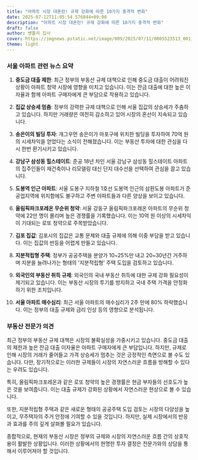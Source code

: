 ```yaml
---
title: "아파트 시장 대혼란! 규제 강화에 따른 10가지 충격적 변화"
date: 2025-07-12T11:05:54.576844+09:00
description: "아파트 시장 대혼란! 규제 강화에 따른 10가지 충격적 변화"
draft: false
author: 벤틀리 집사
cover: https://imgnews.pstatic.net/image/009/2025/07/11/0005523513_001_20250711231615470.jpg
theme: light
---
```


### 서울 아파트 관련 뉴스 요약

1. **중도금 대출 제한**: 최근 정부의 부동산 규제 대책으로 인해 중도금 대출이 어려워진 상황이 아파트 청약 시장에 영향을 미치고 있습니다. 이는 잔금 대출에 대한 높은 이자율과 함께 아파트 구매자에게 큰 부담으로 작용하고 있습니다.

2. **집값 상승세 멈춤**: 정부의 강력한 규제 대책으로 인해 서울 집값의 상승세가 주춤하고 있습니다. 하지만 거래량은 여전히 감소하고 있어 시장의 혼선이 지속되고 있습니다.

3. **송은이의 빌딩 투자**: 개그우먼 송은이가 마포구에 위치한 빌딩을 투자하여 70억 원의 시세차익을 얻었다는 소식이 전해졌습니다. 이는 부동산 투자에 대한 관심을 다시 한번 환기시키고 있습니다.

4. **강남구 삼성동 힐스테이트**: 준공 18년 차인 서울 강남구 삼성동 힐스테이트 아파트의 집주인들이 재건축이나 리모델링 대신 단지 대수선을 선택하여 관심을 끌고 있습니다.

5. **도봉역 인근 아파트**: 서울 도봉구 지하철 1호선 도봉역 인근의 삼환도봉 아파트가 준공업지역에 위치함에도 불구하고 주변 아파트들과 다른 양상을 보이고 있습니다.

6. **올림픽파크포레온 무순위 청약**: 서울 강동구 올림픽파크포레온 아파트의 무순위 청약에 22만 명이 몰리며 높은 경쟁률을 기록했습니다. 이는 10억 원 이상의 시세차익이 기대되는 로또 청약으로 주목받았습니다.

7. **김포 집값**: 김포시의 집값은 교통 문제와 대출 규제에 의해 이중 부담을 받고 있습니다. 이는 집값의 반등을 어렵게 만들고 있습니다.

8. **지분적립형 주택**: 정부가 공공주택을 분양가 10~25%만 내고 20~30년간 거주하며 지분을 늘려나가는 형태의 '지분적립형' 주택 도입을 검토하고 있습니다.

9. **외국인의 부동산 취득 규제**: 외국인의 국내 부동산 취득에 대한 규제 강화 필요성이 제기되고 있습니다. 이는 부동산 시장의 투기를 방지하고 국내 주택 가격을 안정화하기 위한 조치입니다.

10. **서울 아파트 매수심리**: 최근 서울 아파트의 매수심리가 2주 만에 80% 하락했습니다. 이는 정부의 대출 규제와 금리 인상 등의 영향으로 분석됩니다.

### 부동산 전문가 의견

최근 정부의 부동산 규제 대책은 시장의 불확실성을 가중시키고 있습니다. 중도금 대출의 제한과 높은 잔금 대출 이자율은 아파트 구매자에게 큰 부담입니다. 하지만, 규제로 인해 시장의 거래가 줄어들고 가격 상승세가 멈추는 것은 긍정적인 측면으로 볼 수도 있습니다. 다만, 장기적으로는 이러한 규제들이 시장의 자연스러운 흐름을 방해할 수 있다는 우려도 있습니다.

특히, 올림픽파크포레온과 같은 로또 청약의 높은 경쟁률은 현금 부자들의 선호도가 높은 것을 보여줍니다. 이는 대출 규제가 강화된 상황에서 자연스러운 현상으로 볼 수 있습니다.

또한, 지분적립형 주택과 같은 새로운 형태의 공공주택 도입 검토는 시장의 다양성을 높이고, 무주택자의 주거 안정에 기여할 수 있을 것입니다. 하지만, 실제 시장에서의 반응과 효과를 주의 깊게 살펴볼 필요가 있습니다.

종합적으로, 현재의 부동산 시장은 정부의 규제와 시장의 자연스러운 흐름 간의 상호작용이 활발한 상황입니다. 이러한 상황에서의 현명한 투자 결정은 전문가와의 상담을 통해서 이루어져야 할 것입니다.